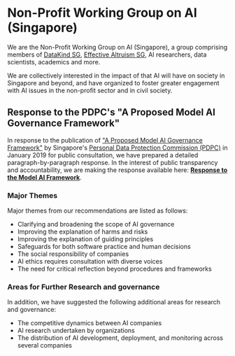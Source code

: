 # Non-Profit Working Group on AI (Singapore)

We are the Non-Profit Working Group on AI (Singapore), a group comprising members of [DataKind SG](https://www.datakind.org/chapters/datakind-sg), [Effective Altruism SG](http://effectivealtruism.sg), AI researchers, data scientists, academics and more.

We are collectively interested in the impact of that AI will have on society in Singapore and beyond, and have organized to foster greater engagement with AI issues in the non-profit sector and in civil society.

## Response to the PDPC's "A Proposed Model AI Governance Framework"

In response to the publication of ["A Proposed Model AI Governance Framework"](https://www.pdpc.gov.sg/-/media/Files/PDPC/PDF-Files/Resource-for-Organisation/AI/A-Proposed-Model-AI-Governance-Framework-January-2019.pdf) by Singapore's [Personal Data Protection Commission (PDPC)](https://www.pdpc.gov.sg) in January 2019 for public consultation, we have prepared a detailed paragraph-by-paragraph response. In the interest of public transparency and accountability, we are making the response available here: [**Response to the Model AI Framework**](npwg_response_to_model_ai_framework.pdf).

### Major Themes

Major themes from our recommendations are listed as follows:

- Clarifying and broadening the scope of AI governance
- Improving the explanation of harms and risks
- Improving the explanation of guiding principles
- Safeguards for both software practice and human decisions
- The social responsibility of companies
- AI ethics requires consultation with diverse voices
- The need for critical reflection beyond procedures and frameworks

### Areas for Further Research and governance

In addition, we have suggested the following additional areas for research and governance:

- The competitive dynamics between AI companies
- AI research undertaken by organizations
- The distribution of AI development, deployment, and monitoring across several companies

